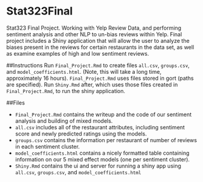 
# Stat323Final
Stat323 Final Project. Working with Yelp Review Data, and performing sentiment analysis and other NLP to un-bias reviews within Yelp. Final project includes a Shiny application that will allow the user to analyze the biases present in the reviews for certain restaurants in the data set, as well as examine examples of high and low sentiment reviews.  

##Instructions
Run `Final_Project.Rmd` to create files `all.csv`, `groups.csv`, and `model_coefficients.html`. (Note, this will take a long time, approximately 16 hours). `Final_Project.Rmd` uses files stored in gort (paths are specified). 
Run `Shiny.Rmd` after, which uses those files created in `Final_Project.Rmd`, to run the shiny application.

##Files
* `Final_Project.Rmd` contains the writeup and the code of our sentiment analysis and building of mixed models.
* `all.csv` includes all of the restaurant attributes, including sentiment score and newly predicted ratings using the models. 
* `groups.csv` contains the information per restaurant of number of reviews in each sentiment cluster. 
* `model_coefficients.html` contains a nicely formatted table containing information on our 5 mixed effect models (one per sentiment cluster).
* `Shiny.Rmd` contains the ui and server for running a shiny app using `all.csv`, `groups.csv`, and `model_coefficients.html`
